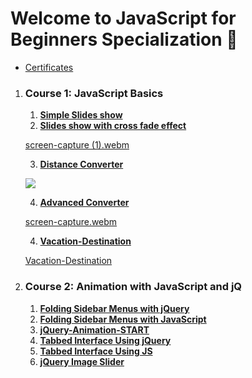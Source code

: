 # Welcome to JavaScript for Beginners Specialization :ghost:	

- [Certificates](https://github.com/hebamuh68/JavaScript-for-Beginners-Specialization/tree/main/Certificates)

1. ### **Course 1: JavaScript Basics**

   1. [**Simple Slides show**](https://github.com/hebamuh68/JavaScript-for-Beginners-Specialization/tree/main/m3.1---SlideShowStart)
   2. [**Slides show with cross fade effect**](https://github.com/hebamuh68/JavaScript-for-Beginners-Specialization/tree/main/m3.2---AdvancedSlideShowStart)

   [screen-capture (1).webm](https://user-images.githubusercontent.com/69214737/183464661-86dcb602-1c2d-4dcb-ae84-cd67cca956cc.webm)

   3. [**Distance Converter**](https://github.com/hebamuh68/JavaScript-for-Beginners-Specialization/tree/main/m4.1---BasicConverter-Start)

   ![](https://user-images.githubusercontent.com/69214737/183463207-b17fe131-bd5c-4dee-9587-a133e31c8199.png)
    
   4. [**Advanced Converter**](https://github.com/hebamuh68/JavaScript-for-Beginners-Specialization/tree/main/m4.2---AdvancedConverter-Start)
  
   [screen-capture.webm](https://user-images.githubusercontent.com/69214737/184509109-2500b4d3-1094-4273-8c91-487156c03244.webm)

   4. [**Vacation-Destination**](https://github.com/hebamuh68/JavaScript-for-Beginners-Specialization/tree/main/m4.3---Vacation-Destination-Part1---START)
  
   [Vacation-Destination](https://user-images.githubusercontent.com/69214737/187045035-0debc0b1-978b-4ede-8f38-f3759424b78f.webm)


2. ### **Course 2: Animation with JavaScript and jQ**

   1. [**Folding Sidebar Menus with jQuery**](https://github.com/hebamuh68/JavaScript-for-Beginners-Specialization/tree/main/Folding%20Sidebar%20Menus%20with%20jQuery)
   2. [**Folding Sidebar Menus with JavaScript**](https://github.com/hebamuh68/JavaScript-for-Beginners-Specialization/tree/main/Folding%20Sidebar%20Menus%20with%20JavaScript)
   3. [**jQuery-Animation-START**](https://github.com/hebamuh68/JavaScript-for-Beginners-Specialization/tree/main/jQuery-Animation-START)
   4. [**Tabbed Interface Using jQuery**](https://github.com/hebamuh68/JavaScript-for-Beginners-Specialization/tree/main/Query-Tabs-Start)
   5. [**Tabbed Interface Using JS**](https://github.com/hebamuh68/JavaScript-for-Beginners-Specialization/tree/main/JS-Tabs-Start)
   6. [**jQuery Image Slider**](https://github.com/hebamuh68/JavaScript-for-Beginners-Specialization/tree/main/jQuery%20Image%20Slider)


